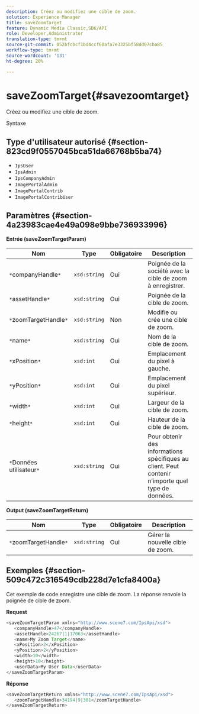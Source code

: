 ```yaml
---
description: Créez ou modifiez une cible de zoom.
solution: Experience Manager
title: saveZoomTarget
feature: Dynamic Media Classic,SDK/API
role: Developer,Administrator
translation-type: tm+mt
source-git-commit: 052bfcbcf1bd4ccf60afa7e3325bf58dd07cba85
workflow-type: tm+mt
source-wordcount: '131'
ht-degree: 20%

---
```



# saveZoomTarget{#savezoomtarget}

Créez ou modifiez une cible de zoom.

Syntaxe

## Type d&#39;utilisateur autorisé {#section-823cd9f0557045bca51da66768b5ba74}

* `IpsUser`
* `IpsAdmin`
* `IpsCompanyAdmin`
* `ImagePortalAdmin`
* `ImagePortalContrib`
* `ImagePortalContribUser`

## Paramètres {#section-4a23983cae4e49a098e9bbe736933996}

**Entrée (saveZoomTargetParam)**

| Nom | Type | Obligatoire | Description |
|---|---|---|---|
| `*`companyHandle`*` | `xsd:string` | Oui | Poignée de la société avec la cible de zoom à enregistrer. |
| `*`assetHandle`*` | `xsd:string` | Oui | Poignée de la cible de zoom. |
| `*`zoomTargetHandle`*` | `xsd:string` | Non | Modifie ou crée une cible de zoom. |
| `*`name`*` | `xsd:string` | Oui | Nom de la cible de zoom. |
| `*`xPosition`*` | `xsd:int` | Oui | Emplacement du pixel à gauche. |
| `*`yPosition`*` | `xsd:int` | Oui | Emplacement du pixel supérieur. |
| `*`width`*` | `xsd:int` | Oui | Largeur de la cible de zoom. |
| `*`height`*` | `xsd:int` | Oui | Hauteur de la cible de zoom. |
| `*`Données utilisateur`*` | `xsd:string` | Oui | Pour obtenir des informations spécifiques au client. Peut contenir n’importe quel type de données. |

**Output (saveZoomTargetReturn)**

| Nom | Type | Obligatoire | Description |
|---|---|---|---|
| `*`zoomTargetHandle`*` | `xsd:string` | Oui | Gérer la nouvelle cible de zoom. |

## Exemples {#section-509c472c316549cdb228d7e1cfa8400a}

Cet exemple de code enregistre une cible de zoom. La réponse renvoie la poignée de cible de zoom.

**Request**

```java
<saveZoomTargetParam xmlns="http://www.scene7.com/IpsApi/xsd">
   <companyHandle>47</companyHandle>
   <assetHandle>24267|1|17063</assetHandle>
   <name>My Zoom Target</name>
   <xPosition>2</xPosition>
   <yPosition>2</yPosition>
   <width>10</width>
   <height>10</height>
   <userData>My User Data</userData>
</saveZoomTargetParam>
```

**Réponse**

```java
<saveZoomTargetReturn xmlns="http://www.scene7.com/IpsApi/xsd">
   <zoomTargetHandle>34194|9|301</zoomTargetHandle>
</saveZoomTargetReturn>
```

